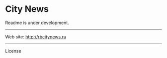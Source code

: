 City News
========================

Readme is under development.

________________________

Web site: http://rbcitynews.ru

________________________

License


